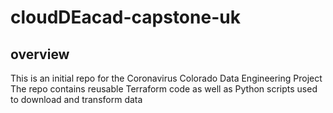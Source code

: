 # cloudDEacad-capstone-uk

## overview

This is an initial repo for the Coronavirus Colorado Data Engineering Project
The repo contains reusable Terraform code as well as Python scripts used to download and transform data
